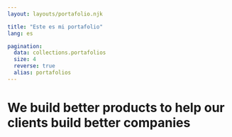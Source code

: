 ```yaml
---
layout: layouts/portafolio.njk

title: "Este es mi portafolio"
lang: es

pagination:
  data: collections.portafolios
  size: 4
  reverse: true
  alias: portafolios
---
```


# We build better <span>products</span> to help our clients build better <span>companies</span>
